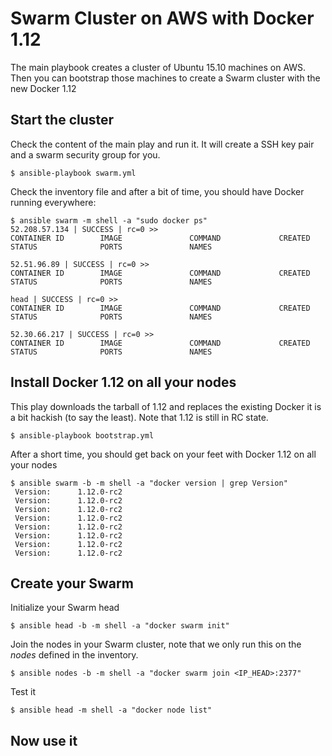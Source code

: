 # Swarm Cluster on AWS with Docker 1.12

The main playbook creates a cluster of Ubuntu 15.10 machines on AWS.
Then you can bootstrap those machines to create a Swarm cluster with the new Docker 1.12

## Start the cluster

Check the content of the main play and run it.
It will create a SSH key pair and a swarm security group for you.

```
$ ansible-playbook swarm.yml
```

Check the inventory file and after a bit of time, you should have Docker running everywhere:

```
$ ansible swarm -m shell -a "sudo docker ps"
52.208.57.134 | SUCCESS | rc=0 >>
CONTAINER ID        IMAGE               COMMAND             CREATED             STATUS              PORTS               NAMES

52.51.96.89 | SUCCESS | rc=0 >>
CONTAINER ID        IMAGE               COMMAND             CREATED             STATUS              PORTS               NAMES

head | SUCCESS | rc=0 >>
CONTAINER ID        IMAGE               COMMAND             CREATED             STATUS              PORTS               NAMES

52.30.66.217 | SUCCESS | rc=0 >>
CONTAINER ID        IMAGE               COMMAND             CREATED             STATUS              PORTS               NAMES
```

## Install Docker 1.12 on all your nodes 

This play downloads the tarball of 1.12 and replaces the existing Docker it is a bit hackish (to say the least).
Note that 1.12 is still in RC state.

```
$ ansible-playbook bootstrap.yml
```

After a short time, you should get back on your feet with Docker 1.12 on all your nodes

```
$ ansible swarm -b -m shell -a "docker version | grep Version"
 Version:      1.12.0-rc2
 Version:      1.12.0-rc2
 Version:      1.12.0-rc2
 Version:      1.12.0-rc2
 Version:      1.12.0-rc2
 Version:      1.12.0-rc2
 Version:      1.12.0-rc2
 Version:      1.12.0-rc2
```

## Create your Swarm

Initialize your Swarm head

```
$ ansible head -b -m shell -a "docker swarm init"
```

Join the nodes in your Swarm cluster, note that we only run this on the _nodes_ defined in the inventory.

```
$ ansible nodes -b -m shell -a "docker swarm join <IP_HEAD>:2377"
```

Test it

```
$ ansible head -m shell -a "docker node list"
```

## Now use it
